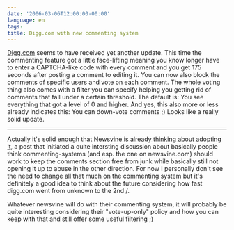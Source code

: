 ```yaml
---
date: '2006-03-06T12:00:00-00:00'
language: en
tags:
title: Digg.com with new commenting system
---
```



[Digg.com](http://digg.com) seems to have received yet another update. This time the commenting feature got a little face-lifting meaning you know longer have to enter a CAPTCHA-like code with every comment and you get 175 seconds after posting a comment to editing it. You can now also block the comments of specific users and vote on each comment. The whole voting thing also comes with a filter you can specify helping you getting rid of comments that fall under a certain threshold. The default is: You see everything that got a level of 0 and higher. And yes, this also more or less already indicates this: You can down-vote comments ;) Looks like a really solid update.

-------------------------------



Actually it's solid enough that [Newsvine is already thinking about adopting it](http://blog.newsvine.com/_news/2006/03/04/119976-diggs-new-commenting-system), a post that initiated a quite intersting discussion about basically people think commenting-systems (and esp. the one on newsvine.com) should work to keep the comments section free from junk while basically still not opening it up to abuse in the other direction. For now I personally don't see the need to change all that much on the commenting system but it's definitely a good idea to think about the future considering how fast digg.com went from unknown to the 2nd /.



Whatever newsvine will do with their commenting system, it will probably be quite interesting considering their "vote-up-only" policy and how you can keep with that and still offer some useful filtering ;)